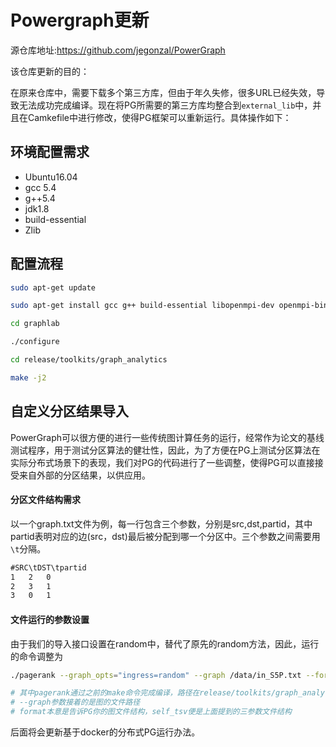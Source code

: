 # Powergraph更新

源仓库地址:https://github.com/jegonzal/PowerGraph

该仓库更新的目的：

在原来仓库中，需要下载多个第三方库，但由于年久失修，很多URL已经失效，导致无法成功完成编译。现在将PG所需要的第三方库均整合到`external_lib`中，并且在Camkefile中进行修改，使得PG框架可以重新运行。具体操作如下：

## 环境配置需求

+ Ubuntu16.04
+ gcc 5.4
+ g++5.4
+ jdk1.8
+ build-essential
+ Zlib



## 配置流程

```bash
sudo apt-get update

sudo apt-get install gcc g++ build-essential libopenmpi-dev openmpi-bin default-jdk cmake zlib1g-dev git

cd graphlab

./configure

cd release/toolkits/graph_analytics

make -j2
```



## 自定义分区结果导入

PowerGraph可以很方便的进行一些传统图计算任务的运行，经常作为论文的基线测试程序，用于测试分区算法的健壮性，因此，为了方便在PG上测试分区算法在实际分布式场景下的表现，我们对PG的代码进行了一些调整，使得PG可以直接接受来自外部的分区结果，以供应用。



#### 分区文件结构需求

以一个graph.txt文件为例，每一行包含三个参数，分别是src,dst,partid，其中partid表明对应的边(src，dst)最后被分配到哪一个分区中。三个参数之间需要用`\t`分隔。

```txt
#SRC\tDST\tpartid
1	2	0
2	3	1
3	0	1
```



#### 文件运行的参数设置

由于我们的导入接口设置在random中，替代了原先的random方法，因此，运行的命令调整为

```bash
./pagerank --graph_opts="ingress=random" --graph /data/in_S5P.txt --format self_tsv

# 其中pagerank通过之前的make命令完成编译，路径在release/toolkits/graph_analytics下
# --graph参数接着的是图的文件路径
# format本意是告诉PG你的图文件结构，self_tsv便是上面提到的三参数文件结构
```





后面将会更新基于docker的分布式PG运行办法。